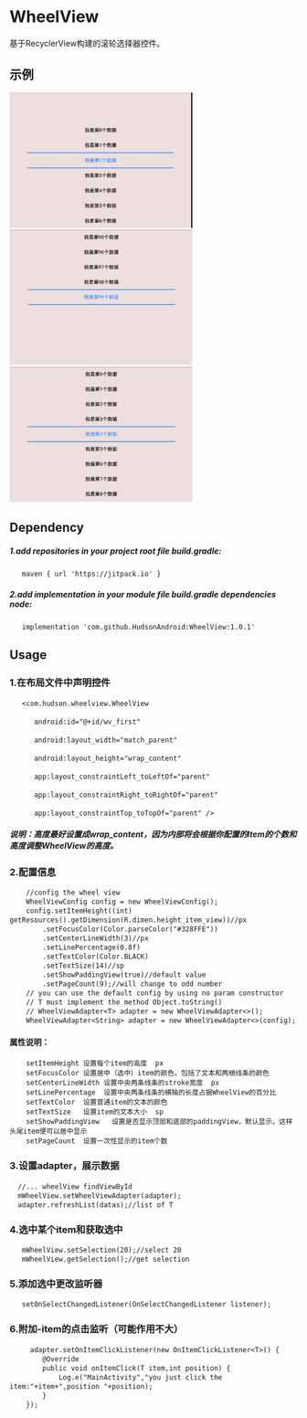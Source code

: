# WheelView
基于RecyclerView构建的滚轮选择器控件。
## 示例
<img width="320" height="237" src="https://github.com/HudsonAndroid/WheelView/raw/master/images/display1.jpg"/> <img width="320" height="237" src="https://github.com/HudsonAndroid/WheelView/raw/master/images/display2.jpg"/> <img width="320" height="237" src="https://github.com/HudsonAndroid/WheelView/raw/master/images/display3.jpg"/>

## Dependency
##### 1.add repositories in your project root file build.gradle:
       maven { url 'https://jitpack.io' }
##### 2.add implementation in your module file build.gradle dependencies node:
       implementation 'com.github.HudsonAndroid:WheelView:1.0.1'
## Usage

### 1.在布局文件中声明控件
 
       <com.hudson.wheelview.WheelView  
  
          android:id="@+id/wv_first"

          android:layout_width="match_parent"

          android:layout_height="wrap_content"

          app:layout_constraintLeft_toLeftOf="parent"

          app:layout_constraintRight_toRightOf="parent"

          app:layout_constraintTop_toTopOf="parent" />
          
##### 说明：高度最好设置成wrap_content，因为内部将会根据你配置的Item的个数和高度调整WheelView的高度。
### 2.配置信息
        //config the wheel view
        WheelViewConfig config = new WheelViewConfig();
        config.setItemHeight((int) getResources().getDimension(R.dimen.height_item_view))//px
            .setFocusColor(Color.parseColor("#328FFE"))
            .setCenterLineWidth(3)//px
            .setLinePercentage(0.8f)
            .setTextColor(Color.BLACK)
            .setTextSize(14)//sp
            .setShowPaddingView(true)//default value
            .setPageCount(9);//will change to odd number
        // you can use the default config by using no param constructor
        // T must implement the method Object.toString()
        // WheelViewAdapter<T> adapter = new WheelViewAdapter<>();
        WheelViewAdapter<String> adapter = new WheelViewAdapter<>(config);
#### 属性说明：
        setItemHeight 设置每个item的高度  px
        setFocusColor 设置居中（选中）item的颜色，包括了文本和两根线条的颜色
        setCenterLineWidth 设置中央两条线条的stroke宽度  px
        setLinePercentage  设置中央两条线条的横轴的长度占据WheelView的百分比
        setTextColor  设置普通item的文本的颜色
        setTextSize   设置item的文本大小  sp
        setShowPaddingView   设置是否显示顶部和底部的paddingView，默认显示，这样头尾item便可以居中显示
        setPageCount  设置一次性显示的item个数
        
### 3.设置adapter，展示数据
      //... wheelView findViewById
      mWheelView.setWheelViewAdapter(adapter);
      adapter.refreshList(datas);//list of T
### 4.选中某个item和获取选中
       mWheelView.setSelection(20);//select 20
       mWheelView.getSelection();//get selection
### 5.添加选中更改监听器
       setOnSelectChangedListener(OnSelectChangedListener listener);
### 6.附加-item的点击监听（可能作用不大）
         adapter.setOnItemClickListener(new OnItemClickListener<T>() {
            @Override
            public void onItemClick(T item,int position) {
                Log.e("MainActivity","you just click the item:"+item+",position "+position);
            }
        });
       
